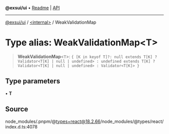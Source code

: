 **@exsui/ui** • [Readme](../../README.md) \| [API](../../globals.md)

***

[@exsui/ui](../../README.md) / [\<internal\>](../README.md) / WeakValidationMap

# Type alias: WeakValidationMap\<T\>

> **WeakValidationMap**\<`T`\>: `{ [K in keyof T]?: null extends T[K] ? Validator<T[K] | null | undefined> : undefined extends T[K] ? Validator<T[K] | null | undefined> : Validator<T[K]> }`

## Type parameters

• **T**

## Source

node\_modules/.pnpm/@types+react@18.2.66/node\_modules/@types/react/index.d.ts:4078
